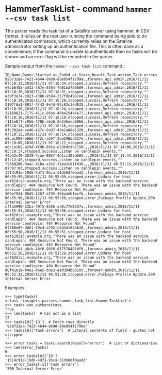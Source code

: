 HammerTaskList - command ``hammer --csv task list``
===================================================

This parser reads the task list of a Satellite server using hammer, in CSV
format.  It relies on the root user running the command being able to do
authenticated commands, which currently relies on the Satellite administrator
setting up an authentication file.  This is often done as a convenience; if
the command is unable to authenticate then no tasks will be shown and an
error flag will be recorded in the parser.

Sample output from the ``hammer --csv task list`` command::

    ID,Name,Owner,Started at,Ended at,State,Result,Task action,Task errors
    92b732ea-7423-4644-8890-80e054f1799a,,foreman_api_admin,2016/11/11 07:18:32,2016/11/11 07:18:34,stopped,success,Refresh repository,""
    e9cb6455-a433-467e-8404-7d01bd726689,,foreman_api_admin,2016/11/11 07:18:28,2016/11/11 07:18:31,stopped,success,Refresh repository,""
    e30f3e7e-c023-4380-9594-337fdc4967e4,,foreman_api_admin,2016/11/11 07:18:24,2016/11/11 07:18:28,stopped,success,Refresh repository,""
    3197f6a1-891f-4f42-9e4d-92c83c3ed035,,foreman_api_admin,2016/11/11 07:18:20,2016/11/11 07:18:24,stopped,success,Refresh repository,""
    22169621-7175-411c-86be-46b4254a4e77,,foreman_api_admin,2016/11/11 07:18:16,2016/11/11 07:18:19,stopped,success,Refresh repository,""
    f111e8f7-c956-470b-abb6-2e436ecd5866,,foreman_api_admin,2016/11/11 07:18:14,2016/11/11 07:18:16,stopped,success,Refresh repository,""
    dfc702ea-ce46-427c-8a07-43e2a68e1320,,foreman_api_admin,2016/11/11 07:18:12,2016/11/11 07:18:14,stopped,success,Refresh repository,""
    e8cac892-e666-4f2c-ab97-2be298da337e,,foreman_api_admin,2016/11/11 07:18:09,2016/11/11 07:18:12,stopped,success,Refresh repository,""
    e6c1e1b2-a29d-4fd0-891e-e736dc9b7150,,,2016/11/11 07:14:06,2016/11/12 05:10:17,stopped,success,Listen on candlepin events,""
    44a42c49-3038-4cae-8067-4d1cc305db05,,,2016/11/11 07:11:44,2016/11/11 07:12:47,stopped,success,Listen on candlepin events,""
    72669288-54ac-41ba-a3b2-314a2c81f438,,,2016/11/11 06:57:15,2016/11/11 07:07:03,stopped,success,Listen on candlepin events,""
    1314c91e-19d6-4d71-9bca-31db0df0aad2,,foreman_admin,2016/11/11 06:55:59,2016/11/11 06:55:59,stopped,error,Update for host sat62disc.example.org,"There was an issue with the backend service candlepin: 404 Resource Not Found, There was an issue with the backend service candlepin: 404 Resource Not Found"
    303ef924-9845-4267-a705-194a4ebfbcfb,,foreman_admin,2016/11/11 06:55:58,2016/11/11 06:55:58,stopped,error,Package Profile Update,500 Internal Server Error
    cffa5990-23ba-49f5-828b-ae0c77e8257a,,foreman_admin,2016/11/11 06:55:53,2016/11/11 06:55:56,stopped,error,Update for host sat62disc.example.org,"There was an issue with the backend service candlepin: 404 Resource Not Found, There was an issue with the backend service candlepin: 404 Resource Not Found"
    07780e8f-dd81-49c4-a792-c4d4d162eb10,,foreman_admin,2016/11/11 06:55:50,2016/11/11 06:55:51,stopped,error,Update for host sat62disc.example.org,"There was an issue with the backend service candlepin: 404 Resource Not Found, There was an issue with the backend service candlepin: 404 Resource Not Found"
    749a17a1-a8cb-46f0-98f6-017576481df8,,foreman_admin,2016/11/11 06:51:28,2016/11/11 06:51:29,stopped,error,Update for host sat62disc.example.org,"There was an issue with the backend service candlepin: 404 Resource Not Found, There was an issue with the backend service candlepin: 404 Resource Not Found"
    d8f41819-b492-46e5-b0e3-ead3b4b6810c,,foreman_admin,2016/11/11 06:51:22,2016/11/11 06:51:28,stopped,error,Package Profile Update,500 Internal Server Error

Examples:

    >>> type(tasks)
    <class 'insights.parsers.hammer_task_list.HammerTaskList'>
    >>> tasks.can_authenticate
    True
    >>> len(tasks)  # Can act as a list
    17
    >>> tasks[0]['ID']  # Fetch rows directly
    '92b732ea-7423-4644-8890-80e054f1799a'
    >>> tasks[0]['Task errors']  # Literal contents of field - quotes not stripped
    ''
    >>> error_tasks = tasks.search(Result='error')  # List of dictionaries
    >>> len(error_tasks)
    6
    >>> error_tasks[0]['ID']
    '1314c91e-19d6-4d71-9bca-31db0df0aad2'
    >>> error_tasks[-1]['Task errors']
    '500 Internal Server Error'